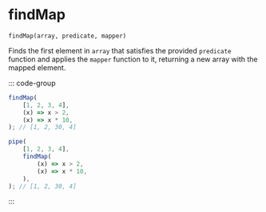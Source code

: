 # findMap

`findMap(array, predicate, mapper)`

Finds the first element in `array` that satisfies the provided `predicate` function and applies the `mapper` function to it, returning a new array with the mapped element.

::: code-group

```ts [data-first]
findMap(
    [1, 2, 3, 4],
    (x) => x > 2,
    (x) => x * 10,
); // [1, 2, 30, 4]
```

```ts [data-last]
pipe(
    [1, 2, 3, 4],
    findMap(
        (x) => x > 2,
        (x) => x * 10,
    ),
); // [1, 2, 30, 4]
```

:::

